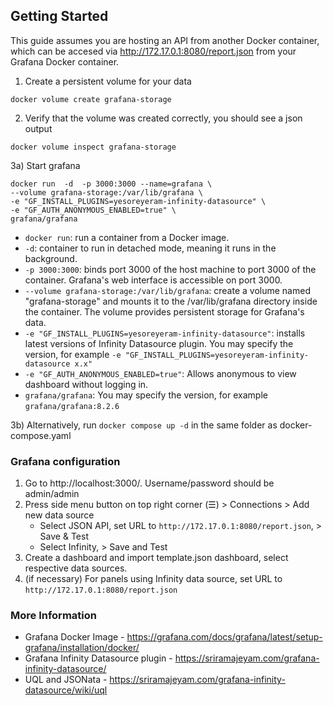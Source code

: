 
## Getting Started
This guide assumes you are hosting an API from another Docker container, which can be accesed via http://172.17.0.1:8080/report.json from your Grafana Docker container.

1) Create a persistent volume for your data
```
docker volume create grafana-storage
```

2) Verify that the volume was created correctly, you should see a json output
```
docker volume inspect grafana-storage
```

3a) Start grafana
```
docker run  -d  -p 3000:3000 --name=grafana \
--volume grafana-storage:/var/lib/grafana \
-e "GF_INSTALL_PLUGINS=yesoreyeram-infinity-datasource" \
-e "GF_AUTH_ANONYMOUS_ENABLED=true" \
grafana/grafana
```
- `docker run`: run a container from a Docker image.
- `-d`: container to run in detached mode, meaning it runs in the background.
- `-p 3000:3000`: binds port 3000 of the host machine to port 3000 of the container. Grafana's web interface is accessible on port 3000.
- `--volume grafana-storage:/var/lib/grafana`: create a volume named "grafana-storage" and mounts it to the /var/lib/grafana directory inside the container. The volume provides persistent storage for Grafana's data.
- `-e "GF_INSTALL_PLUGINS=yesoreyeram-infinity-datasource"`: installs latest versions of Infinity Datasource plugin. You may specify the version, for example `-e "GF_INSTALL_PLUGINS=yesoreyeram-infinity-datasource x.x"`
- `-e "GF_AUTH_ANONYMOUS_ENABLED=true"`: Allows anonymous to view dashboard without logging in.
- `grafana/grafana`: You may specify the version, for example `grafana/grafana:8.2.6`

3b) Alternatively, run `docker compose up -d` in the same folder as docker-compose.yaml

### Grafana configuration
1) Go to http://localhost:3000/. Username/password should be admin/admin
2) Press side menu button on top right corner (☰) > Connections > Add new data source
    - Select JSON API, set URL to  `http://172.17.0.1:8080/report.json`, > Save & Test
    - Select Infinity, > Save and Test
3) Create a dashboard and import template.json dashboard, select respective data sources.
4) (if necessary) For panels using Infinity data source, set URL to `http://172.17.0.1:8080/report.json`

### More Information
- Grafana Docker Image - https://grafana.com/docs/grafana/latest/setup-grafana/installation/docker/
- Grafana Infinity Datasource plugin - https://sriramajeyam.com/grafana-infinity-datasource/
- UQL and JSONata - https://sriramajeyam.com/grafana-infinity-datasource/wiki/uql

